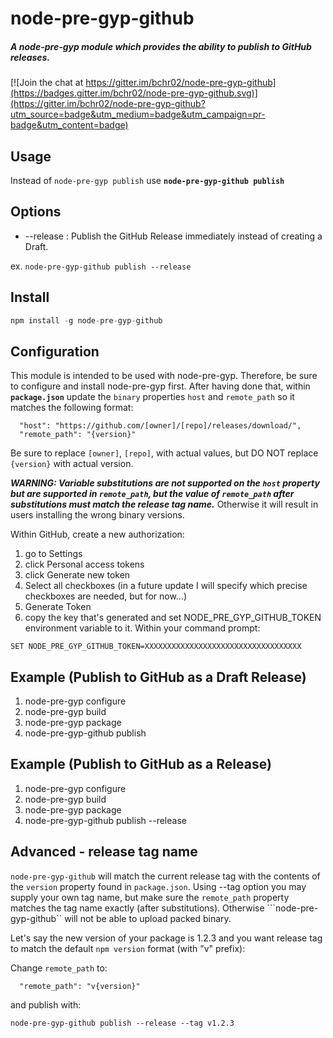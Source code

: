 # node-pre-gyp-github
##### A node-pre-gyp module which provides the ability to publish to GitHub releases.

[![Join the chat at https://gitter.im/bchr02/node-pre-gyp-github](https://badges.gitter.im/bchr02/node-pre-gyp-github.svg)](https://gitter.im/bchr02/node-pre-gyp-github?utm_source=badge&utm_medium=badge&utm_campaign=pr-badge&utm_content=badge)

## Usage
Instead of ```node-pre-gyp publish``` use **```node-pre-gyp-github publish```**

## Options
* --release : Publish the GitHub Release immediately instead of creating a Draft.

ex. ```node-pre-gyp-github publish --release```

## Install
```javascript
npm install -g node-pre-gyp-github
```

## Configuration
This module is intended to be used with node-pre-gyp. Therefore, be sure to configure and install node-pre-gyp first. After having done that, within **```package.json```** update the ```binary``` properties ```host``` and ```remote_path``` so it matches the following format:

```
  "host": "https://github.com/[owner]/[repo]/releases/download/",
  "remote_path": "{version}"
```

Be sure to replace ```[owner]```, ```[repo]```, with actual values,
but DO NOT replace ```{version}``` with actual version.

***WARNING: Variable substitutions are not supported on the ```host``` property but are supported in ```remote_path```, but the value of ```remote_path``` after substitutions must match the release tag name.*** Otherwise it will result in users installing the wrong binary versions.

Within GitHub, create a new authorization:

1. go to Settings 
2. click Personal access tokens
3. click Generate new token
4. Select all checkboxes (in a future update I will specify which precise checkboxes are needed, but for now...)
5. Generate Token
6. copy the key that's generated and set NODE_PRE_GYP_GITHUB_TOKEN environment variable to it. Within your command prompt:

```
SET NODE_PRE_GYP_GITHUB_TOKEN=XXXXXXXXXXXXXXXXXXXXXXXXXXXXXXXXXXX
```

## Example (Publish to GitHub as a Draft Release)
1. node-pre-gyp configure
2. node-pre-gyp build
3. node-pre-gyp package
4. node-pre-gyp-github publish

## Example (Publish to GitHub as a Release)
1. node-pre-gyp configure
2. node-pre-gyp build
3. node-pre-gyp package
4. node-pre-gyp-github publish --release

## Advanced - release tag name

```node-pre-gyp-github``` will match the current release tag with the contents of the ```version``` property found in ```package.json```. Using --tag option you may supply your own tag name, but make sure the ```remote_path``` property matches the tag name exactly (after substitutions). Otherwise ```node-pre-gyp-github`` will not be able to upload packed binary.

Let's say the new version of your package is 1.2.3 and you want release tag to match the default ```npm version``` format (with "v" prefix):

Change ```remote_path``` to:

```
  "remote_path": "v{version}"
```

and publish with:

```
node-pre-gyp-github publish --release --tag v1.2.3
```
